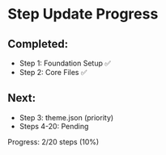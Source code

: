 # Step Update Progress

## Completed:
- Step 1: Foundation Setup ✅ 
- Step 2: Core Files ✅

## Next:
- Step 3: theme.json (priority)
- Steps 4-20: Pending

Progress: 2/20 steps (10%)
